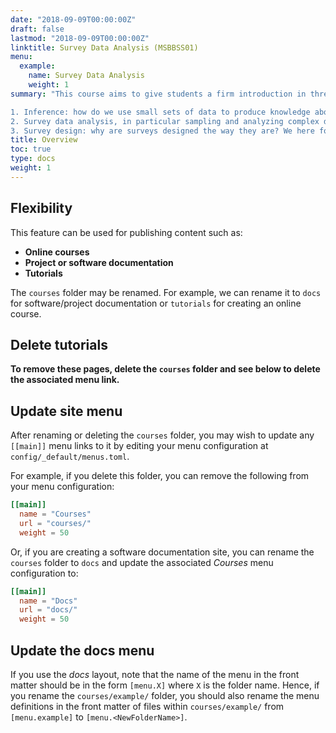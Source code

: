 ```yaml
---
date: "2018-09-09T00:00:00Z"
draft: false
lastmod: "2018-09-09T00:00:00Z"
linktitle: Survey Data Analysis (MSBBSS01)
menu:
  example:
    name: Survey Data Analysis
    weight: 1
summary: "This course aims to give students a firm introduction in three broad, and related topics:

1. Inference: how do we use small sets of data to produce knowledge about the world around us?
2. Survey data analysis, in particular sampling and analyzing complex datasets.
3. Survey design: why are surveys designed the way they are? We here focus on the overall design of a study, not on the design of individual survey questions."
title: Overview
toc: true
type: docs
weight: 1
---
```


## Flexibility

This feature can be used for publishing content such as:

* **Online courses**
* **Project or software documentation**
* **Tutorials**

The `courses` folder may be renamed. For example, we can rename it to `docs` for software/project documentation or `tutorials` for creating an online course.

## Delete tutorials

**To remove these pages, delete the `courses` folder and see below to delete the associated menu link.**

## Update site menu

After renaming or deleting the `courses` folder, you may wish to update any `[[main]]` menu links to it by editing your menu configuration at `config/_default/menus.toml`.

For example, if you delete this folder, you can remove the following from your menu configuration:

```toml
[[main]]
  name = "Courses"
  url = "courses/"
  weight = 50
```

Or, if you are creating a software documentation site, you can rename the `courses` folder to `docs` and update the associated *Courses* menu configuration to:

```toml
[[main]]
  name = "Docs"
  url = "docs/"
  weight = 50
```

## Update the docs menu

If you use the *docs* layout, note that the name of the menu in the front matter should be in the form `[menu.X]` where `X` is the folder name. Hence, if you rename the `courses/example/` folder, you should also rename the menu definitions in the front matter of files within `courses/example/` from `[menu.example]` to `[menu.<NewFolderName>]`.
